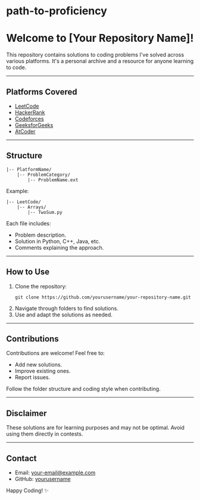 # path-to-proficiency
# Welcome to [Your Repository Name]!

This repository contains solutions to coding problems I've solved across various platforms. It's a personal archive and a resource for anyone learning to code.

---

## Platforms Covered

- [LeetCode](https://leetcode.com/)
- [HackerRank](https://www.hackerrank.com/)
- [Codeforces](https://codeforces.com/)
- [GeeksforGeeks](https://www.geeksforgeeks.org/)
- [AtCoder](https://atcoder.jp/)

---

## Structure

```
|-- PlatformName/
    |-- ProblemCategory/
        |-- ProblemName.ext
```

Example:

```
|-- LeetCode/
    |-- Arrays/
        |-- TwoSum.py
```

Each file includes:
- Problem description.
- Solution in Python, C++, Java, etc.
- Comments explaining the approach.

---

## How to Use

1. Clone the repository:
   ```
   git clone https://github.com/yourusername/your-repository-name.git
   ```
2. Navigate through folders to find solutions.
3. Use and adapt the solutions as needed.

---

## Contributions

Contributions are welcome! Feel free to:
- Add new solutions.
- Improve existing ones.
- Report issues.

Follow the folder structure and coding style when contributing.

---

## Disclaimer

These solutions are for learning purposes and may not be optimal. Avoid using them directly in contests.

---

## Contact

- Email: [your-email@example.com](mailto:your-email@example.com)
- GitHub: [yourusername](https://github.com/yourusername)

Happy Coding! ✨

